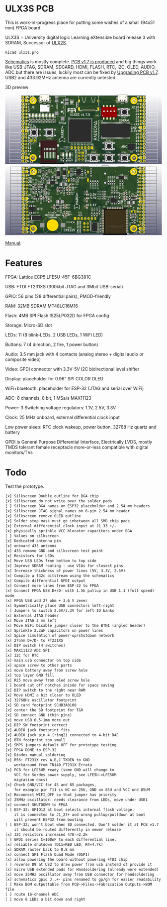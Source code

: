 # ULX3S PCB

This is work-in-progress place for putting
some wishes of a small (94x51 mm) FPGA board.

ULX3S = University digital logic Learning eXtensible
board release 3 with SDRAM, Successor of
[ULX2S](http://github.com/emard/ulx2s).

    kicad ulx3s.pro

[Schematics](/doc/schematics.pdf) is mostly complete.
[PCB v1.7 is produced](/pic/ulx3st-real.jpg)
and big things work like USB-JTAG, 
SDRAM, SDCARD, HDMI, FLASH, RTC, I2C, OLED, AUDIO, ADC
but there are issues, luckily most can be fixed by
[Upgrading PCB v1.7](/doc/pcb-v1.7-upgrade.md).
USB2 and 433.92MHz antenna are currently untested.

3D preview

![TOP](/pic/ulx3st.jpg)
![BOTTOM](/pic/ulx3sb.jpg)

[Manual](/doc/MANUAL.md).

# Features

FPGA: Lattice ECP5 LFE5U-45F-6BG381C

USB: FTDI FT231XS (300kbit JTAG and 3Mbit USB-serial)

GPIO: 56 pins (28 differential pairs), PMOD-friendly

RAM: 32MB SDRAM MT48LC16M16

Flash: 4MB SPI Flash IS25LP032D for FPGA config

Storage: Micro-SD slot

LEDs: 11 (8 blink-LEDs, 2 USB LEDs, 1 WiFi LED)

Buttons: 7 (4 direction, 2 fire, 1 power button)

Audio: 3.5 mm jack with 4 contacts (analog stereo + digital audio or composite video)

Video: GPDI connector with 3.3V-5V I2C bidirectional level shifter

Display: placeholder for 0.96" SPI COLOR OLED

WiFi+bluetooth: placeholder for ESP-32 (JTAG and serial over WiFi)

ADC: 8 channels, 8 bit, 1 MSa/s MAX11123

Power: 3 Switching voltage regulators: 1.1V, 2.5V, 3.3V

Clock: 25 MHz onboard, external differential clock input

Low power sleep: RTC clock wakeup, power button, 32768 Hz quartz and battery


GPDI is General Purpose Differential Interface,
Electrically LVDS, mostly TMDS tolerant
female receptacle more-or-less compatible
with digital monitors/TVs


# Todo

Test the prototype.

    [x] Silkscreen Double outline for BGA chip
    [x] Silkscreen do not write over the solder pads
    [ ] Silkscreen BGA names on ESP32 placeholder and 2.54 mm headers
    [x] Silkscreen JTAG signal names on 6-pin 2.54 mm header
    [x] Silkscreen remove OLED outline
    [x] Solder stop mask must go inbetween all SMD chip pads
    [x] External differential clock input at J1_33 +/-
    [x] physically sprinkle VCC blocator capacitors under BGA
    [ ] Values on silkscreen
    [x] Dedicated antenna pin
    [x] onboard 433 antenna
    [x] 433 remove GND and silkscreen test point
    [x] Resistors for LEDs
    [x] Move USB LEDs from bottom to top side
    [x] Improve SDRAM routing - use VIAs for closest pins
    [x] Increase thickness of power lines (5V, 3.3V, 2.5V)
    [x] Compile a f32c bitstream using the schematics
    [x] Compile differential GPDI output
    [x] Connect more lines from ESP-32 to FPGA
    [x] Connect FPGA USB D+/D- with 1.5k pullup in USB 1.1 (full speed) mode
    [x] FPGA USB add 27 ohm + 3.6 V zener
    [x] Symmetrically place USB connectors left-right 
    [ ] Jumpers to switch 2.5V/3.3V for left IO banks
    [x] External JTAG header
    [x] Move JTAG 2 mm left
    [x] Move WiFi Disable jumper closer to the BTN1 (angled header)
    [x] Sprinkle 2.2uF capacitors on power lines
    [x] Spice simulation of power-up/shutdown network
    [x] 27ohm D+/D- to FT231XS
    [x] DIP switch (4 switches)
    [x] MAX11123 ADC SPI
    [x] I2C for RTC
    [x] main usb connector on top side 
    [x] space screw to other parts
    [x] move battery away from screw hole
    [x] top layer GND fill
    [x] R25 move away from oled screw hole
    [ ] board cut off notches inisde for space saving
    [x] DIP switch to the right near RAM
    [x] Move HDMI a bit closer to OLED
    [x] 32768Hz oscillator footprint
    [x] SD card footprint SCHD3A0100
    [x] center the SD footprint for T&R
    [x] SD connect GND (thin pins)
    [x] move USB 0.5-1mm more out
    [x] DIP SW footprint correct
    [x] AUDIO jack footprint fits
    [x] AUDIO jack pin 4 (ring2) connected to 4-bit DAC
    [x] BTN footprint too small
    [x] SMPS jumpers default OFF for prototype testing
    [x] FPGA DONE to ESP-32
    [x] Diodes manual soldering
    [x] R56: FT231X rev A,B,C TXDEN to GND
        workaround from TN140_FT231X Errata
    [x] PCB for LFE5UM ready (some GND will change to
        VCC for Serdes power supply, see LFE5U->LFE5UM
        migration docs)
    [x] Check GND/VCC for 45 and 85 packages,
        for example pin T11 is NC on 25U, GND on 85U and VCC ond 85UM
    [x] Reconnect WIFI_OFF so that jumper has priority
    [x] 25MHz oscillator: needs clearance from LEDs, move under USB1
    [x] connect SHUTDOWN to FPGA
    [ ] ESP-32: GPIO12 at boot selects internal flash voltage,
        it is connected to J1_27+ and wrong pullup/pulldown at boot
        will prevent ESP32 from booting
    [ ] ESP-32: won't boot when SD connected. Don't solder it at PCB v1.7
        it should be routed differently in newer release
    [x] I2C resistors increased 470->2.2k
    [ ] GPDI series C=100nF to each differential line.
    [x] reliable shutdown (D11=RED LED, R4=4.7k)
    [x] SDRAM raster back to 0.8 mm
    [x] connect SPI Flash Quad Mode (QSPI)
    [x] allow powering the board without powering FTDI chip
    [ ] reverse D9 at US2 to draw power from usb instead of provide it
    [x] micro USB extended pads for Handsoldering (already were extended)
    [x] move 25MHz oscillator away from USB connector for handsoldering
    [x] schematics gpio J..+- pins renamed to gp/gn for easier readability
    [ ] Make BOM outputtable from PCB->Files->Fabrication Outputs->BOM file
    [ ] route 16-channel ADC
    [ ] move 8 LEDs a bit down and right
